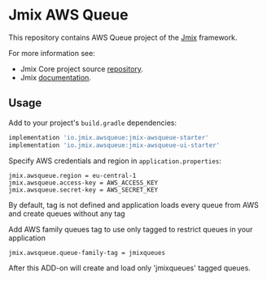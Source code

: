 # Jmix AWS Queue

This repository contains AWS Queue project of the [Jmix](https://jmix.io) framework.

For more information see:

* Jmix Core project source [repository](https://github.com/Haulmont/jmix-core).
* Jmix [documentation](https://docs.jmix.io).


## Usage

Add to your project's `build.gradle` dependencies:

```groovy
implementation 'io.jmix.awsqueue:jmix-awsqueue-starter'
implementation 'io.jmix.awsqueue:jmix-awsqueue-ui-starter'
```

Specify AWS credentials and region in `application.properties`:
```
jmix.awsqueue.region = eu-central-1
jmix.awsqueue.access-key = AWS_ACCESS_KEY
jmix.awsqueue.secret-key = AWS_SECRET_KEY
```
By default, tag is not defined and application loads every queue from AWS and
create queues without any tag

Add AWS family queues tag to use only tagged to restrict queues in your application
```
jmix.awsqueue.queue-family-tag = jmixqueues
```
After this ADD-on will create and load only 'jmixqueues' tagged queues.
